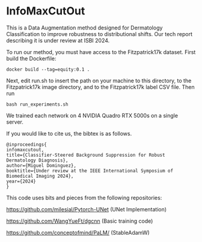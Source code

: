 # InfoMaxCutOut

This is a Data Augmentation method designed for Dermatology Classification to improve robustness to distributional shifts. Our tech report describing it is under review at ISBI 2024.

To run our method, you must have access to the Fitzpatrick17k dataset. First build the Dockerfile:

    docker build --tag=equity:0.1 .
  
Next, edit run.sh to insert the path on your machine to this directory, to the Fitzpatrick17k image directory, and to the Fitzpatrick17k label CSV file. Then run

    bash run_experiments.sh
    
We trained each network on 4 NVIDIA Quadro RTX 5000s on a single server.

If you would like to cite us, the bibtex is as follows.

    @inproceedings{
    infomaxcutout,
    title={Classifier-Steered Background Suppression for Robust Dermatology Diagnosis},
    author={Miguel Dominguez},
    booktitle={Under review at the IEEE International Symposium of Biomedical Imaging 2024},
    year={2024}
    }

This code uses bits and pieces from the following repositories:

https://github.com/milesial/Pytorch-UNet (UNet Implementation)

https://github.com/WangYueFt/dgcnn (Basic training code)

https://github.com/conceptofmind/PaLM/ (StableAdamW)
